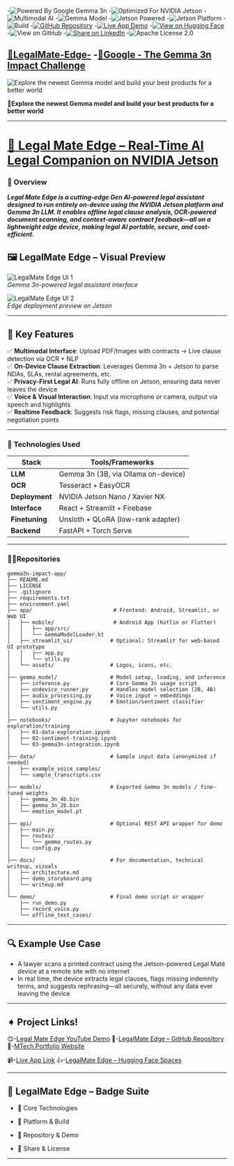                                         
-![Powered By Google Gemma 3n](https://img.shields.io/badge/Powered%20By-Google%20Gemma%203n-4285F4?logo=google&logoColor=white)     -![Optimized For NVIDIA Jetson](https://img.shields.io/badge/Optimized%20For-NVIDIA%20Jetson-76B900?logo=nvidia)
-![Multimodal AI](https://img.shields.io/badge/Multimodal-AI--Vision--Language-blueviolet)   -![Gemma Model](https://img.shields.io/badge/Gemma-3n%204B-multimodal)   -![Jetson Powered](https://img.shields.io/badge/Jetson-Nano%20%7C%20Xavier%20NX-blue)
-![Jetson Platform](https://img.shields.io/badge/Jetson-Nano--Ready-green)    -![Build](https://img.shields.io/badge/build-passing-brightgreen)     -[![GitHub Repository](https://img.shields.io/badge/GitHub-Repository-181717?logo=github)](https://github.com/your-username/your-repo)   -[![Live App Demo](https://img.shields.io/badge/Live-App_Demo-4285F4?logo=google)](https://ishita95-harvad.github.io/legalmate-edge/)        -[![View on Hugging Face](https://img.shields.io/badge/🤗%20View%20on%20Hugging%20Face-grey?logo=huggingface)](https://huggingface.co/spaces/Ishita95-harvad/legalmate-edge)      -![View on GitHub](https://img.shields.io/badge/View_on_GitHub-181717?logo=github) -[![Share on LinkedIn](https://img.shields.io/badge/Share-LinkedIn%20Post-0A66C2?logo=linkedin)](https://www.linkedin.com/feed/)    -![Apache License 2.0](https://img.shields.io/badge/License-Apache%202.0-svg)  

      

## [ 🚀**LegalMate-Edge-**](https://ishita95-harvad.github.io/Ishita-ai.mtech-portfolio.github.io/#) -[🌟**Google - The Gemma 3n Impact Challenge**](https://www.kaggle.com/competitions/google-gemma-3n-hackathon) 

![Explore the newest Gemma model and build your best products for a better world](https://www.googleapis.com/download/storage/v1/b/kaggle-user-content/o/inbox%2F23623109%2Fe4c38d16ecc0580caf620235c7c6dc0a%2Fheader.png?generation=1754312063215711&alt=media)

**🚀Explore the newest Gemma model and build your best products for a better world**

****

# [**🧠 Legal Mate Edge – Real-Time AI Legal Companion on NVIDIA Jetson**](https://www.kaggle.com/competitions/google-gemma-3n-hackathon)

### 🚀 **Overview**


***********Legal Mate Edge is a cutting-edge Gen AI-powered legal assistant designed to run entirely on-device using the NVIDIA Jetson platform and Gemma 3n LLM. It enables offline legal clause analysis, OCR-powered document scanning, and context-aware contract feedback—all on a lightweight edge device, making legal AI portable, secure, and cost-efficient.***********

## 🖼️ LegalMate Edge – Visual Preview

![LegalMate Edge UI 1](https://github.com/Ishita95-harvad/LegalMate-Edge-/blob/main/assets/Copilot_20250807_210411.png?raw=true)  
*Gemma 3n-powered legal assistant interface*

![LegalMate Edge UI 2](https://github.com/Ishita95-harvad/LegalMate-Edge-/blob/main/assets/Copilot_20250808_012704.png?raw=true)  
*Edge deployment preview on Jetson*


-----------------------------------------------------------------------------------------------------------------------------------------------------

## 🔧 **Key Features**

✅ **Multimodal Interface**: Upload PDF/Images with contracts → Live clause detection via OCR + NLP  
✅ **On-Device Clause Extraction**: Leverages Gemma 3n + Jetson to parse NDAs, SLAs, rental agreements, etc.  
✅ **Privacy-First Legal AI**: Runs fully offline on Jetson, ensuring data never leaves the device  
✅ **Voice & Visual Interaction**: Input via microphone or camera, output via speech and highlights  
✅ **Realtime Feedback**: Suggests risk flags, missing clauses, and potential negotiation points  

----------------------------------------------------------------------------------------------------------------------

### 🔌 **Technologies Used**

| **Stack**          | **Tools/Frameworks**               |
|--------------------|-----------------------------------|
| **LLM**            | Gemma 3n (3B, via Ollama on-device) |
| **OCR**            | Tesseract + EasyOCR               |
| **Deployment**     | NVIDIA Jetson Nano / Xavier NX    |
| **Interface**      | React + Streamlit + Firebase      |
| **Finetuning**     | Unsloth + QLoRA (low-rank adapter)|
| **Backend**        | FastAPI + Torch Serve             |

-----------------------------------------------------------------------------------------------------------------------------------------------------

### 👯‍♂️Repositories

```
gemma3n-impact-app/
├── README.md
├── LICENSE
├── .gitignore
├── requirements.txt
├── environment.yaml
├── app/                          # Frontend: Android, Streamlit, or Web UI
│   ├── mobile/                   # Android App (Kotlin or Flutter)
│   │   ├── app/src/
│   │   └── GemmaModelLoader.kt
│   ├── streamlit_ui/            # Optional: Streamlit for web-based UI prototype
│   │   ├── app.py
│   │   └── utils.py
│   └── assets/                  # Logos, icons, etc.
│
├── gemma_model/                 # Model setup, loading, and inference
│   ├── inference.py             # Core Gemma 3n usage script
│   ├── ondevice_runner.py       # Handles model selection (2B, 4B)
│   ├── audio_processing.py      # Voice input → embeddings
│   ├── sentiment_engine.py      # Emotion/sentiment classifier
│   └── utils.py
│
├── notebooks/                   # Jupyter notebooks for exploration/training
│   ├── 01-data-exploration.ipynb
│   ├── 02-sentiment-training.ipynb
│   └── 03-gemma3n-integration.ipynb
│
├── data/                        # Sample input data (anonymized if needed)
│   ├── example_voice_samples/
│   └── sample_transcripts.csv
│
├── models/                      # Exported Gemma 3n models / fine-tuned weights
│   ├── gemma_3n_4b.bin
│   ├── gemma_3n_2b.bin
│   └── emotion_model.pt
│
├── api/                         # Optional REST API wrapper for demo
│   ├── main.py
│   ├── routes/
│   │   └── gemma_routes.py
│   └── config.py
│
├── docs/                        # For documentation, technical writeup, visuals
│   ├── architecture.md
│   ├── demo_storyboard.png
│   └── writeup.md
│
└── demo/                        # Final demo script or wrapper
    ├── run_demo.py
    ├── record_voice.py
    └── offline_test_cases/

  ```
-------------------------------------------


## 🔍 **Example Use Case**

- A lawyer scans a printed contract using the Jetson-powered Legal Maté device at a remote site with no internet  
- In real time, the device extracts legal clauses, flags missing indemnity terms, and suggests rephrasing—all securely, without any data ever leaving the device  

-------------------------------------------------------------------------------------------------------------------------------------------------------------

## ➧ **Project Links!**                                                                            

 😊-[Legal Mate Edge YouTube Demo](https://youtu.be/Z_ZmGqm3iow?si=s5LJzxm46K2CWZxE)   📝-[LegalMate Edge – GitHub Repository](https://github.com/Ishita95-harvad/LegalMate-Edge-)  🔮-[MTech Portfolio Website](https://ishita95-harvad.github.io/)

 📹-[Live App Link](https://ishita95-harvad.github.io/legalmate-edge/)                 👍-[LegalMate Edge – Hugging Face Spaces](https://huggingface.co/spaces/Ishita95-harvad/LegalMate-Edge-)       
  

---------------------------------------

## 🚀 LegalMate Edge – Badge Suite

   - 🔧 Core Technologies
 
  - 🧠 Platform & Build

  - 📂 Repository & Demo
  
   - 📢 Share & License

--------------------------------------


 
